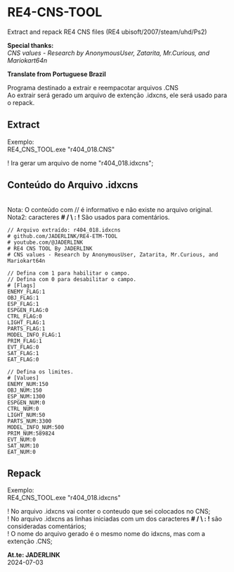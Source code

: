 # RE4-CNS-TOOL
Extract and repack RE4 CNS files (RE4 ubisoft/2007/steam/uhd/Ps2)

**Special thanks:**
<br>*CNS values - Research by AnonymousUser, Zatarita, Mr.Curious, and Mariokart64n*

**Translate from Portuguese Brazil**

Programa destinado a extrair e reempacotar arquivos .CNS
<br> Ao extrair será gerado um arquivo de extenção .idxcns, ele será usado para o repack.

## Extract

Exemplo:
<br>RE4_CNS_TOOL.exe "r404_018.CNS"

! Ira gerar um arquivo de nome "r404_018.idxcns";

## Conteúdo do Arquivo .idxcns

<br>Nota: O conteúdo com // é informativo e não existe no arquivo original.
<br>Nota2: caracteres **# / \\ : !** São usados para comentários.

```
// Arquivo extraído: r404_018.idxcns
# github.com/JADERLINK/RE4-ETM-TOOL
# youtube.com/@JADERLINK
# RE4 CNS TOOL By JADERLINK
# CNS values - Research by AnonymousUser, Zatarita, Mr.Curious, and Mariokart64n

// Defina com 1 para habilitar o campo.
// Defina com 0 para desabilitar o campo.
# [Flags]
ENEMY_FLAG:1
OBJ_FLAG:1
ESP_FLAG:1
ESPGEN_FLAG:0
CTRL_FLAG:0
LIGHT_FLAG:1
PARTS_FLAG:1
MODEL_INFO_FLAG:1
PRIM_FLAG:1
EVT_FLAG:0
SAT_FLAG:1
EAT_FLAG:0

// Defina os limites.
# [Values]
ENEMY_NUM:150
OBJ_NUM:150
ESP_NUM:1300
ESPGEN_NUM:0
CTRL_NUM:0
LIGHT_NUM:50
PARTS_NUM:3300
MODEL_INFO_NUM:500
PRIM_NUM:589824
EVT_NUM:0
SAT_NUM:10
EAT_NUM:0
```

## Repack

Exemplo:
<br>RE4_CNS_TOOL.exe "r404_018.idxcns"

! No arquivo .idxcns vai conter o conteudo que sei colocados no CNS;
<br>! No arquivo .idxcns as linhas iniciadas com um dos caracteres **# / \\ : !** são consideradas comentários;
<br>! O nome do arquivo gerado é o mesmo nome do idxcns, mas com a extenção .CNS;

**At.te: JADERLINK**
<br>2024-07-03